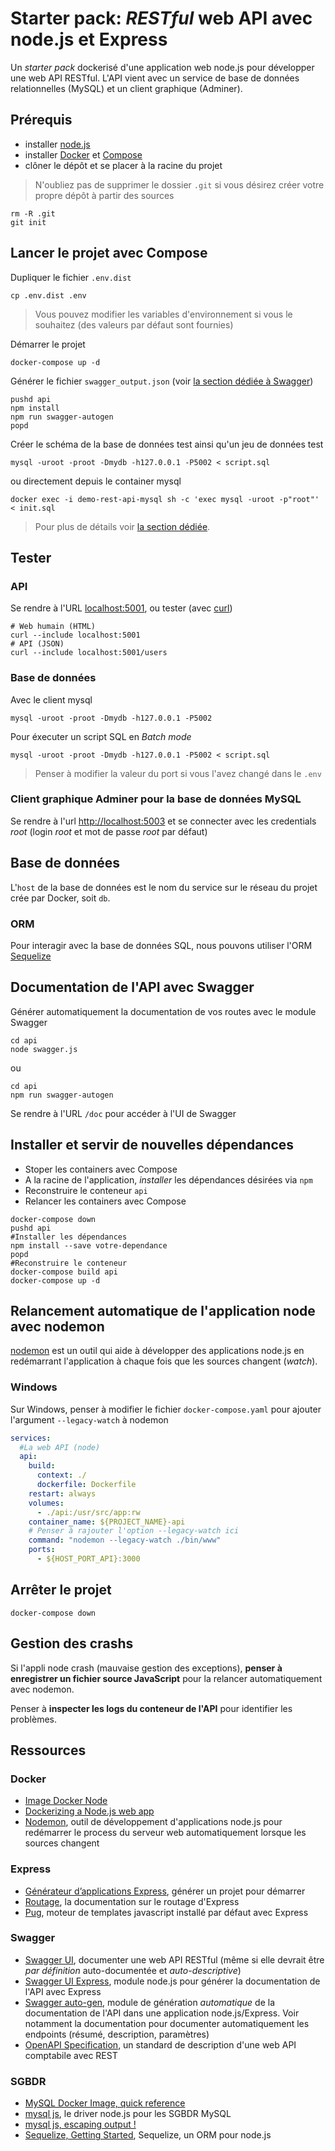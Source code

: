 # Starter pack: *RESTful* web API avec node.js et Express

Un *starter pack* dockerisé d'une application web node.js pour développer une web API RESTful. L'API vient avec un service de base de données relationnelles (MySQL) et un client graphique (Adminer).

## Prérequis

- installer [node.js](https://nodejs.org/en)
- installer [Docker](https://www.docker.com/get-started/) et [Compose](https://docs.docker.com/compose/)
- clôner le dépôt et se placer à la racine du projet

>N'oubliez pas de supprimer le dossier `.git` si vous désirez créer votre propre dépôt à partir des sources

~~~
rm -R .git
git init
~~~

## Lancer le projet avec Compose

Dupliquer le fichier `.env.dist`

~~~
cp .env.dist .env
~~~

> Vous pouvez modifier les variables d'environnement si vous le souhaitez (des valeurs par défaut sont fournies)


Démarrer le projet

~~~
docker-compose up -d
~~~


Générer le fichier `swagger_output.json` (voir [la section dédiée à Swagger](#swagger))

~~~
pushd api
npm install
npm run swagger-autogen
popd
~~~

Créer le schéma de la base de données test ainsi qu'un jeu de données test

~~~
mysql -uroot -proot -Dmydb -h127.0.0.1 -P5002 < script.sql
~~~

ou directement depuis le container mysql

~~~
docker exec -i demo-rest-api-mysql sh -c 'exec mysql -uroot -p"root"' < init.sql
~~~


> Pour plus de détails voir [la section dédiée](#base-de-données).

## Tester

### API

Se rendre à l'URL [localhost:5001](http://localhost:5001), ou tester (avec [curl](https://curl.se/))

~~~
# Web humain (HTML)
curl --include localhost:5001
# API (JSON)
curl --include localhost:5001/users
~~~

### Base de données

Avec le client mysql

~~~
mysql -uroot -proot -Dmydb -h127.0.0.1 -P5002
~~~

Pour éxecuter un script SQL en *Batch mode*

~~~
mysql -uroot -proot -Dmydb -h127.0.0.1 -P5002 < script.sql
~~~

>Penser à modifier la valeur du port si vous l'avez changé dans le `.env`

### Client graphique Adminer pour la base de données MySQL

Se rendre à l'url [http://localhost:5003](http://localhost:5003) et se connecter avec les credentials *root* (login *root* et mot de passe *root* par défaut)

## Base de données

L'`host` de la base de données est le nom du service sur le réseau du projet crée par Docker, soit `db`.

### ORM

Pour interagir avec la base de données SQL, nous pouvons utiliser l'ORM [Sequelize](https://sequelize.org)

## Documentation de l'API avec Swagger

Générer automatiquement la documentation de vos routes avec le module Swagger

~~~
cd api
node swagger.js
~~~

ou

~~~
cd api
npm run swagger-autogen
~~~

Se rendre à l'URL `/doc` pour accéder à l'UI de Swagger

## Installer et servir de nouvelles dépendances

- Stoper les containers avec Compose
- A la racine de l'application, *installer* les dépendances désirées via `npm`
- Reconstruire le conteneur `api`
- Relancer les containers avec Compose

~~~
docker-compose down
pushd api
#Installer les dépendances
npm install --save votre-dependance
popd
#Reconstruire le conteneur
docker-compose build api
docker-compose up -d
~~~

## Relancement automatique de l'application node avec nodemon

[nodemon](https://www.npmjs.com/package/nodemon) est un outil qui aide à développer des applications node.js en redémarrant l'application à chaque fois que les sources changent (*watch*).

### Windows

Sur Windows, penser à modifier le fichier `docker-compose.yaml` pour ajouter l'argument `--legacy-watch` à nodemon

~~~yaml
services:
  #La web API (node)
  api:
    build:
      context: ./
      dockerfile: Dockerfile
    restart: always
    volumes:
      - ./api:/usr/src/app:rw
    container_name: ${PROJECT_NAME}-api
    # Penser à rajouter l'option --legacy-watch ici
    command: "nodemon --legacy-watch ./bin/www"
    ports:
      - ${HOST_PORT_API}:3000
~~~

## Arrêter le projet

~~~
docker-compose down
~~~

## Gestion des crashs

Si l'appli node crash (mauvaise gestion des exceptions), **penser à enregistrer un fichier source JavaScript** pour la relancer automatiquement avec nodemon.

Penser à **inspecter les logs du conteneur de l'API** pour identifier les problèmes.

## Ressources

### Docker

- [Image Docker Node](https://hub.docker.com/_/node)
- [Dockerizing a Node.js web app](https://nodejs.org/en/docs/guides/nodejs-docker-webapp)
- [Nodemon](https://www.npmjs.com/package/nodemon), outil de développement d'applications node.js pour redémarrer le process du serveur web automatiquement lorsque les sources changent

### Express

- [Générateur d’applications Express](https://expressjs.com/fr/starter/generator.html), générer un projet pour démarrer
- [Routage](https://expressjs.com/fr/guide/routing.html), la documentation sur le routage d'Express
- [Pug](https://pugjs.org/api/getting-started.html), moteur de templates javascript installé par défaut avec Express

### Swagger

- [Swagger UI](https://github.com/swagger-api/swagger-ui), documenter une web API RESTful (même si elle devrait être *par définition* auto-documentée et *auto-descriptive*)
- [Swagger UI Express](https://www.npmjs.com/package/swagger-ui-express), module node.js pour générer la documentation de l'API avec Express
- [Swagger auto-gen](https://www.npmjs.com/package/swagger-autogen), module de génération *automatique* de la documentation de l'API dans une application node.js/Express. Voir notamment la documentation pour documenter automatiquement les endpoints (résumé, description, paramètres)
- [OpenAPI Specification](https://github.com/OAI/OpenAPI-Specification), un standard de description d'une web API comptabile avec REST

### SGBDR

- [MySQL Docker Image, quick reference](https://hub.docker.com/_/mysql/)
- [mysql js](https://www.npmjs.com/package/mysql), le driver node.js pour les SGBDR MySQL
- [mysql js, escaping output !](https://www.npmjs.com/package/mysql#escaping-query-values)
- [Sequelize, Getting Started](https://sequelize.org/docs/v6/getting-started/), Sequelize, un ORM pour node.js
